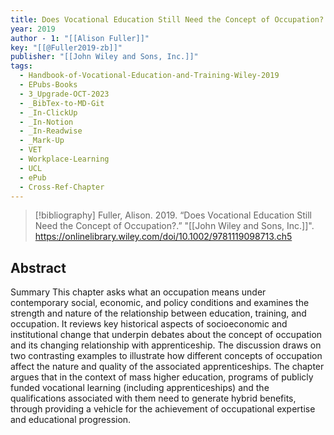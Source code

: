 ```yaml
---
title: Does Vocational Education Still Need the Concept of Occupation?
year: 2019
author - 1: "[[Alison Fuller]]"
key: "[[@Fuller2019-zb]]"
publisher: "[[John Wiley and Sons, Inc.]]"
tags:
  - Handbook-of-Vocational-Education-and-Training-Wiley-2019
  - EPubs-Books
  - 3_Upgrade-OCT-2023
  - _BibTex-to-MD-Git
  - _In-ClickUp
  - _In-Notion
  - _In-Readwise
  - _Mark-Up
  - VET
  - Workplace-Learning
  - UCL
  - ePub
  - Cross-Ref-Chapter
---
```


> [!bibliography]
> Fuller, Alison. 2019. “Does Vocational Education Still Need the Concept of Occupation?.” "[[John Wiley and Sons, Inc.]]". https://onlinelibrary.wiley.com/doi/10.1002/9781119098713.ch5

## Abstract
Summary This chapter asks what an occupation means under contemporary social, economic, and policy conditions and examines the strength and nature of the relationship between education, training, and occupation. It reviews key historical aspects of socioeconomic and institutional change that underpin debates about the concept of occupation and its changing relationship with apprenticeship. The discussion draws on two contrasting examples to illustrate how different concepts of occupation affect the nature and quality of the associated apprenticeships. The chapter argues that in the context of mass higher education, programs of publicly funded vocational learning (including apprenticeships) and the qualifications associated with them need to generate hybrid benefits, through providing a vehicle for the achievement of occupational expertise and educational progression.